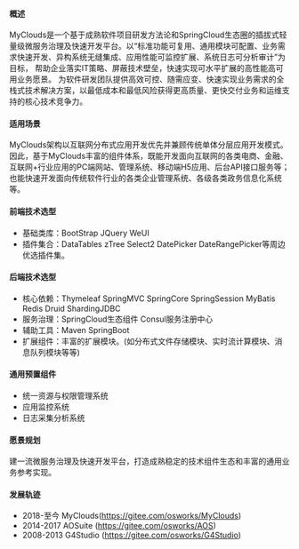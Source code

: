 #### 概述
MyClouds是一个基于成熟软件项目研发方法论和SpringCloud生态圈的插拔式轻量级微服务治理及快速开发平台。以“标准功能可复用、通用模块可配置、业务需求快速开发、异构系统无缝集成、应用性能可监控扩展、系统日志可分析审计”为目标， 帮助企业落实IT策略、屏蔽技术壁垒，快速实现可水平扩展的高性能高可用业务愿景。 为软件研发团队提供高效可控、随需应变、快速实现业务需求的全栈式技术解决方案，以最低成本和最低风险获得更高质量、更快交付业务和运维支持的核心技术竞争力。

#### 适用场景
MyClouds架构以互联网分布式应用开发优先并兼顾传统单体分层应用开发模式。因此，基于MyClouds丰富的组件体系，既能开发面向互联网的各类电商、金融、互联网+行业应用的PC端网站、管理系统、移动端H5应用、后台API接口服务等；也能快速开发面向传统软件行业的各类企业管理系统、各级各类政务信息化系统等。

#### 前端技术选型
- 基础类库：BootStrap JQuery WeUI
- 插件集合：DataTables zTree Select2 DatePicker DateRangePicker等周边优选插件集。

#### 后端技术选型
- 核心依赖：Thymeleaf SpringMVC SpringCore SpringSession MyBatis Redis Druid ShardingJDBC
- 服务治理：SpringCloud生态组件 Consul服务注册中心
- 辅助工具：Maven SpringBoot
- 扩展组件：丰富的扩展模块。(如分布式文件存储模块、实时流计算模块、消息队列模块等等)

#### 通用预置组件
- 统一资源与权限管理系统
- 应用监控系统
- 日志采集分析系统

#### 愿景规划
建一流微服务治理及快速开发平台，打造成熟稳定的技术组件生态和丰富的通用业务参考实现。

#### 发展轨迹
- 2018-至今 MyClouds(https://gitee.com/osworks/MyClouds)
- 2014-2017 AOSuite (https://gitee.com/osworks/AOS)
- 2008-2013 G4Studio (https://gitee.com/osworks/G4Studio)

